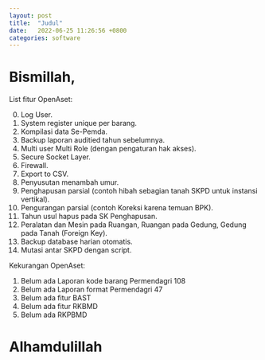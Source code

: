 ```yaml
---
layout: post
title:  "Judul"
date:   2022-06-25 11:26:56 +0800
categories: software
---
```


# Bismillah,

List fitur OpenAset:

0. Log User.
1. System register unique per barang.
2. Kompilasi data Se-Pemda.
3. Backup laporan auditied tahun sebelumnya.
4. Multi user Multi Role (dengan pengaturan hak akses).
5. Secure Socket Layer.
6. Firewall.
7. Export to CSV.
8. Penyusutan menambah umur.
9. Penghapusan parsial (contoh hibah sebagian tanah SKPD untuk instansi vertikal).
10. Pengurangan parsial (contoh Koreksi karena temuan BPK).
11. Tahun usul hapus pada SK Penghapusan.
12. Peralatan dan Mesin pada Ruangan, Ruangan pada Gedung, Gedung pada Tanah (Foreign Key).
13. Backup database harian otomatis.
14. Mutasi antar SKPD dengan script.

Kekurangan OpenAset:
1. Belum ada Laporan kode barang Permendagri 108
2. Belum ada Laporan format Permendagri 47 
3. Belum ada fitur BAST
4. Belum ada fitur RKBMD
5. Belum ada RKPBMD

# Alhamdulillah
